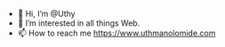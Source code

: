 - 👋   Hi, I’m @Uthy
- 👀   I’m interested in all things Web.
- 📫   How to reach me https://www.uthmanolomide.com

<!---
Uthy/Uthy is a ✨ special ✨ repository because its `README.md` (this file) appears on your GitHub profile.
You can click the Preview link to take a look at your changes.
- 🌱 I’m currently learning ...
- 💞️ I’m looking to collaborate on ...
--->
